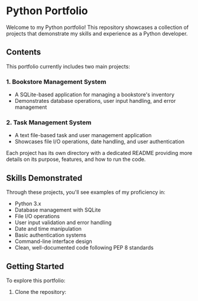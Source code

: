 # Python Portfolio

Welcome to my Python portfolio! This repository showcases a collection of projects that demonstrate my skills and experience as a Python developer.

## Contents

This portfolio currently includes two main projects:

### 1. Bookstore Management System
- A SQLite-based application for managing a bookstore's inventory
- Demonstrates database operations, user input handling, and error management

### 2. Task Management System
- A text file-based task and user management application
- Showcases file I/O operations, date handling, and user authentication

Each project has its own directory with a dedicated README providing more details on its purpose, features, and how to run the code.

## Skills Demonstrated

Through these projects, you'll see examples of my proficiency in:

- Python 3.x
- Database management with SQLite
- File I/O operations
- User input validation and error handling
- Date and time manipulation
- Basic authentication systems
- Command-line interface design
- Clean, well-documented code following PEP 8 standards

## Getting Started

To explore this portfolio:

1. Clone the repository:
